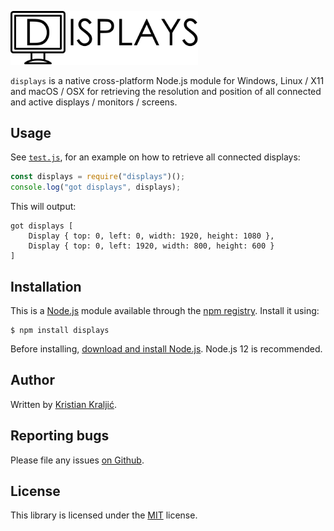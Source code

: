[<img width="300" alt="Displays Logo" src="https://raw.githubusercontent.com/kristian/displays/master/logo.svg?sanitize=true">](https://github.com/kristian/displays#readme)

`displays` is a native cross-platform Node.js module for Windows, Linux / X11 and macOS / OSX for retrieving the resolution and position of all connected and active displays / monitors / screens.

## Usage

See [`test.js`](test.js), for an example on how to retrieve all connected displays:

```js
const displays = require("displays")();
console.log("got displays", displays);
```

This will output:

```
got displays [
    Display { top: 0, left: 0, width: 1920, height: 1080 },
    Display { top: 0, left: 1920, width: 800, height: 600 }
]
```

## Installation

This is a [Node.js](https://nodejs.org/en/) module available through the
[npm registry](https://www.npmjs.com/). Install it using:

```
$ npm install displays
```

Before installing, [download and install Node.js](https://nodejs.org/en/download/).
Node.js 12 is recommended.

## Author

Written by [Kristian Kraljić](https://kra.lc/).

## Reporting bugs

Please file any issues [on Github](https://github.com/kristian/litfass).

## License

This library is licensed under the [MIT](LICENSE) license.